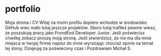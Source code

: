 # portfolio
Moja strona i CV 
Witaj na moim profilu dopiero wchodze w środowisko GitHub wiec mało tutaj jeszcze projektów. Skoro tutaj trafiłeś pewnie wiesz, że poszukuję pracy jako FrondEnd Developer Junior. Jeśli poświecisz chwilkę zobacz proszę moją stronę. Jeśli stwierdzisz, że nie ma dla mnie miejsca w twojej firmie napisz do mnie wyrażając chociaż opinie na temat tej stony.
Dziękuję za poświecony czas i Pozdrawiam
Michał S.
